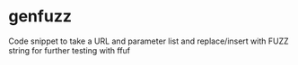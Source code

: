 # genfuzz
Code snippet to take a URL and parameter list and replace/insert with FUZZ string for further testing with ffuf
